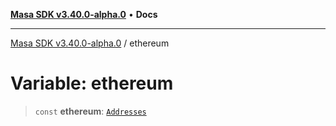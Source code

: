 [**Masa SDK v3.40.0-alpha.0**](../README.md) • **Docs**

***

[Masa SDK v3.40.0-alpha.0](../globals.md) / ethereum

# Variable: ethereum

> `const` **ethereum**: [`Addresses`](../interfaces/Addresses.md)
